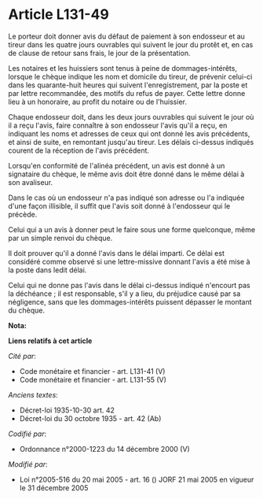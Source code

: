 # Article L131-49

Le porteur doit donner avis du défaut de paiement à son endosseur et au tireur dans les quatre jours ouvrables qui suivent le
jour du protêt et, en cas de clause de retour sans frais, le jour de la présentation.

Les notaires et les huissiers sont tenus à peine de dommages-intérêts, lorsque le chèque indique les nom et domicile du
tireur, de prévenir celui-ci dans les quarante-huit heures qui suivent l'enregistrement, par la poste et par lettre
recommandée, des motifs du refus de payer. Cette lettre donne lieu à un honoraire, au profit du notaire ou de l'huissier.

Chaque endosseur doit, dans les deux jours ouvrables qui suivent le jour où il a reçu l'avis, faire connaître à son endosseur
l'avis qu'il a reçu, en indiquant les noms et adresses de ceux qui ont donné les avis précédents, et ainsi de suite, en
remontant jusqu'au tireur. Les délais ci-dessus indiqués courent de la réception de l'avis précédent.

Lorsqu'en conformité de l'alinéa précédent, un avis est donné à un signataire du chèque, le même avis doit être donné dans le
même délai à son avaliseur.

Dans le cas où un endosseur n'a pas indiqué son adresse ou l'a indiquée d'une façon illisible, il suffit que l'avis soit
donné à l'endosseur qui le précède.

Celui qui a un avis à donner peut le faire sous une forme quelconque, même par un simple renvoi du chèque.

Il doit prouver qu'il a donné l'avis dans le délai imparti. Ce délai est considéré comme observé si une lettre-missive
donnant l'avis a été mise à la poste dans ledit délai.

Celui qui ne donne pas l'avis dans le délai ci-dessus indiqué n'encourt pas la déchéance ; il est responsable, s'il y a lieu,
du préjudice causé par sa négligence, sans que les dommages-intérêts puissent dépasser le montant du chèque.

**Nota:**



**Liens relatifs à cet article**

_Cité par_:

  - Code monétaire et financier - art. L131-41 (V)
  - Code monétaire et financier - art. L131-55 (V)

_Anciens textes_:

  - Décret-loi 1935-10-30 art. 42
  - Décret-loi du 30 octobre 1935 - art. 42 (Ab)

_Codifié par_:

  - Ordonnance n°2000-1223 du 14 décembre 2000 (V)

_Modifié par_:

  - Loi n°2005-516 du 20 mai 2005 - art. 16 () JORF 21 mai 2005 en vigueur le 31 décembre 2005
